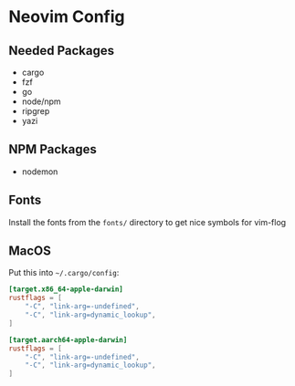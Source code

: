 # Neovim Config

## Needed Packages
- cargo
- fzf
- go
- node/npm
- ripgrep
- yazi

## NPM Packages
- nodemon

## Fonts
Install the fonts from the `fonts/` directory to get nice symbols for vim-flog

## MacOS
Put this into `~/.cargo/config`:
```toml
[target.x86_64-apple-darwin]
rustflags = [
    "-C", "link-arg=-undefined",
    "-C", "link-arg=dynamic_lookup",
]

[target.aarch64-apple-darwin]
rustflags = [
    "-C", "link-arg=-undefined",
    "-C", "link-arg=dynamic_lookup",
]
```
